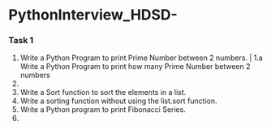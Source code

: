 # PythonInterview_HDSD-
### Task 1
1. Write a Python Program to print Prime Number between 2 numbers. | 1.a Write a Python Program to print how many Prime Number between 2 numbers
2. 
3. Write a Sort function to sort the elements in a list.
4. Write a sorting function without using the list.sort function.
5. Write a Python program to print Fibonacci Series.
6. 
